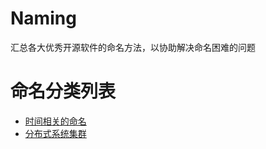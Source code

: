 # Naming
汇总各大优秀开源软件的命名方法，以协助解决命名困难的问题

# 命名分类列表
- [时间相关的命名](time.md)
- [分布式系统集群](distribution_system_cluster.md)
